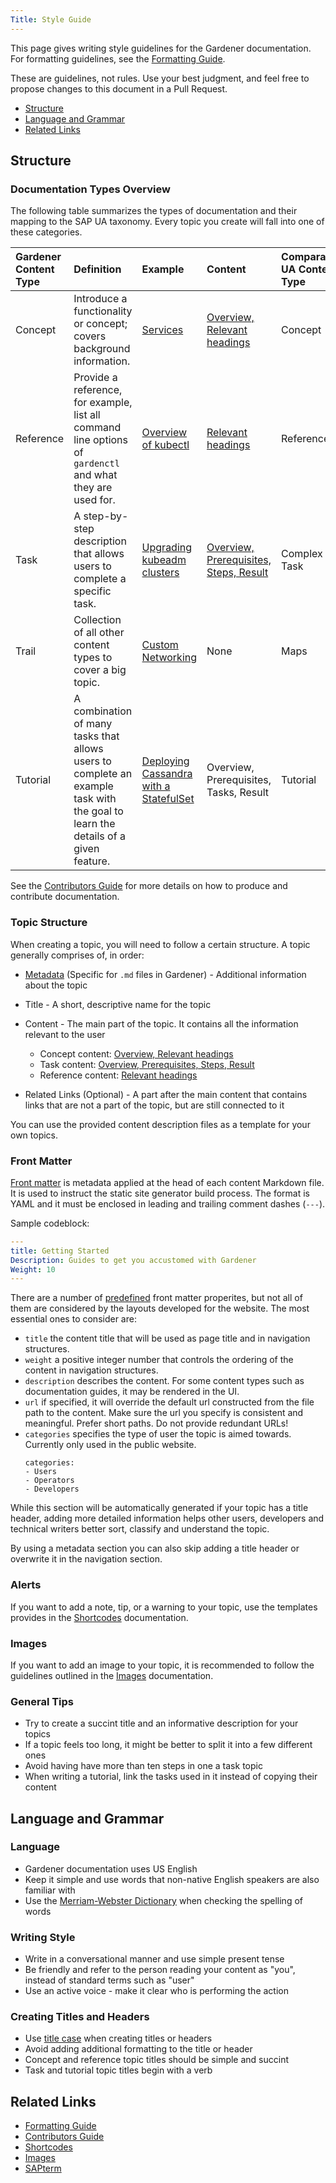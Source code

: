 ```yaml
---
Title: Style Guide
---
```

This page gives writing style guidelines for the Gardener documentation. For formatting guidelines, see the [Formatting Guide](../20_formatting_guide/_index.md).

These are guidelines, not rules. Use your best judgment, and feel free to propose changes to this document in a Pull Request.

* [Structure](#structure)
* [Language and Grammar](#language-and-grammar)
* [Related Links](#related-links)

## Structure

### Documentation Types Overview
The following table summarizes the types of documentation and their mapping to the SAP UA taxonomy. Every topic you create will fall into one of these categories. 

| Gardener Content Type | Definition | Example | Content | Comparable UA Content Type |
|:----|:-----|:-----|:----|:----|
| Concept |  Introduce a functionality or concept; covers background information. | [Services](https://kubernetes.io/docs/concepts/services-networking/service/) | [Overview, Relevant headings](concept_template.md) | Concept |
| Reference | Provide a reference, for example, list all command line options of `gardenctl` and what they are used for. | [Overview of kubectl](https://kubernetes.io/docs/reference/kubectl/overview/) | [Relevant headings](reference_template.md) | Reference |
| Task | A step-by-step description that allows users to complete a specific task. | [Upgrading kubeadm clusters](https://kubernetes.io/docs/tasks/administer-cluster/kubeadm/kubeadm-upgrade/) |  [Overview, Prerequisites, Steps, Result](task_template.md) | Complex Task |
| Trail | Collection of all other content types to cover a big topic. | [Custom Networking](https://docs.oracle.com/javase/tutorial/networking/TOC.html) | None | Maps |
| Tutorial | A combination of many tasks that allows users to complete an example task with the goal to learn the details of a given feature.| [Deploying Cassandra with a StatefulSet](https://kubernetes.io/docs/tutorials/stateful-application/cassandra/) | Overview, Prerequisites, Tasks, Result | Tutorial |

See the [Contributors Guide](https://github.com/gardener/documentation/blob/master/website/documentation/contribute/_index.md) for more details on how to produce and contribute documentation.

### Topic Structure

When creating a topic, you will need to follow a certain structure. A topic generally comprises of, in order:

* [Metadata](#front-matter) (Specific for `.md` files in Gardener) - Additional information about the topic

* Title - A short, descriptive name for the topic

* Content - The main part of the topic. It contains all the information relevant to the user
    * Concept content: [Overview, Relevant headings](concept_template.md)
    * Task content: [Overview, Prerequisites, Steps, Result](task_template.md)
    * Reference content: [Relevant headings](reference_template.md)

* Related Links (Optional) - A part after the main content that contains links that are not a part of the topic, but are still connected to it

You can use the provided content description files as a template for your own topics.

### Front Matter

[Front matter](https://gohugo.io/content-management/front-matter) is metadata applied at the head of each content Markdown file. It is used to instruct the static site generator build process. The format is YAML and it must be enclosed in leading and trailing comment dashes (`---`).

Sample codeblock:
```yaml
---
title: Getting Started
Description: Guides to get you accustomed with Gardener
Weight: 10
---
```

There are a number of [predefined](https://gohugo.io/content-management/front-matter#predefined) front matter properites, but not all of them are considered by the layouts developed for the website. The most essential ones to consider are:
- `title` the content title that will be used as page title and in navigation structures.
- `weight` a positive integer number that controls the ordering of the content in navigation structures.
- `description` describes the content. For some content types such as documentation guides, it may be rendered in the UI.
- `url` if specified, it will override the default url constructed from the file path to the content. Make sure the url you specify is consistent and meaningful. Prefer short paths. Do not provide redundant URLs!
- `categories` specifies the type of user the topic is aimed towards. Currently only used in the public website.
  ```
  categories:
  - Users
  - Operators
  - Developers
  ```

While this section will be automatically generated if your topic has a title header, adding more detailed information helps other users, developers and technical writers better sort, classify and understand the topic. 

By using a metadata section you can also skip adding a title header or overwrite it in the navigation section. 

### Alerts

If you want to add a note, tip, or a warning to your topic, use the templates provides in the [Shortcodes](../30_shortcodes/_index.md#alert) documentation.

### Images

If you want to add an image to your topic, it is recommended to follow the guidelines outlined in the [Images](../45_images/_index.md) documentation.

### General Tips

* Try to create a succint title and an informative description for your topics
* If a topic feels too long, it might be better to split it into a few different ones
* Avoid having have more than ten steps in one a task topic
* When writing a tutorial, link the tasks used in it instead of copying their content

## Language and Grammar

### Language
* Gardener documentation uses US English
* Keep it simple and use words that non-native English speakers are also familiar with
* Use the [Merriam-Webster Dictionary](https://www.merriam-webster.com/) when checking the spelling of words

### Writing Style

* Write in a conversational manner and use simple present tense
* Be friendly and refer to the person reading your content as "you", instead of standard terms such as "user"
* Use an active voice - make it clear who is performing the action

### Creating Titles and Headers

* Use [title case](https://titlecaseconverter.com/words-to-capitalize/) when creating titles or headers
* Avoid adding additional formatting to the title or header
* Concept and reference topic titles should be simple and succint
* Task and tutorial topic titles begin with a verb

## Related Links
* [Formatting Guide](../20_formatting_guide/_index.md)
* [Contributors Guide](../../_index.md)
* [Shortcodes](../30_shortcodes/_index.md)
* [Images](../45_images/_index.md)
* [SAPterm](https://www.sapterm.com/)